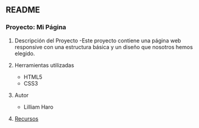 ## README
### Proyecto: Mi Página

1. Descripción del Proyecto
	-Este proyecto contiene una página web responsive con una estructura básica y un diseño que nosotros hemos elegido.

2. Herramientas utilizadas
	- HTML5
	- CSS3
	
3. Autor
	- Lilliam Haro

4. [Recursos](assets/images/)
